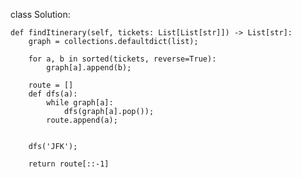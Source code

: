 
class Solution:

    def findItinerary(self, tickets: List[List[str]]) -> List[str]:
        graph = collections.defaultdict(list);
        
        for a, b in sorted(tickets, reverse=True):
            graph[a].append(b);
        
        route = []
        def dfs(a):
            while graph[a]:
                dfs(graph[a].pop());
            route.append(a);
        
        
        dfs('JFK');
        
        return route[::-1]
